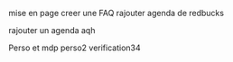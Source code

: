 mise en page 
creer une FAQ 
rajouter agenda de redbucks

rajouter un agenda aqh


Perso et mdp
perso2
verification34